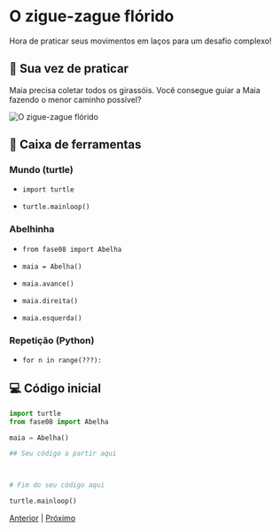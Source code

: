 # O zigue-zague flórido

Hora de praticar seus movimentos em laços para um desafio complexo!

## 🐝 Sua vez de praticar

Maia precisa coletar todos os girassóis.
Você consegue guiar a Maia fazendo o menor caminho possível?

![O zigue-zague flórido](cenario_08.png "O zigue-zague flórido")


## 🧰 Caixa de ferramentas

### Mundo (turtle)

- `import turtle`

- `turtle.mainloop()`

### Abelhinha

- `from fase08 import Abelha`

- `maia = Abelha()`

- `maia.avance()`

- `maia.direita()`

- `maia.esquerda()`

### Repetição (Python)

- `for n in range(???):`


## 💻 Código inicial

```python
import turtle
from fase08 import Abelha

maia = Abelha()

## Seu código a partir aqui



# Fim do seu código aqui

turtle.mainloop()

```

[Anterior](../fase07/README.md) | [Próximo](../fase09/README.md) 